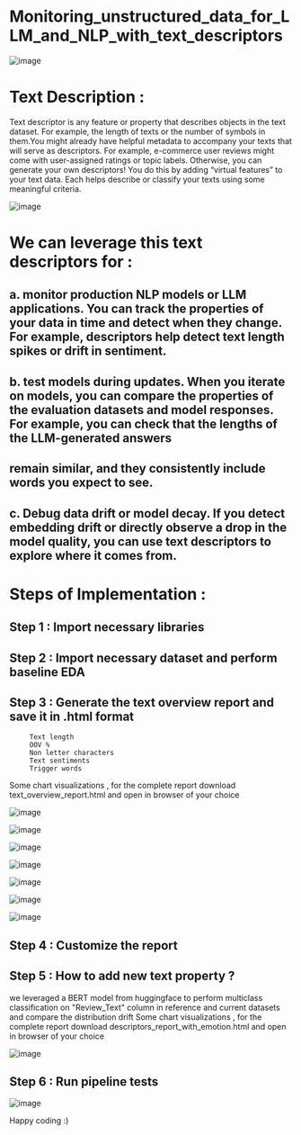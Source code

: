 # Monitoring_unstructured_data_for_LLM_and_NLP_with_text_descriptors

![image](https://github.com/user-attachments/assets/28a80064-183a-4bf0-a8c5-c949fe4eb0ee)

# Text Description : 
Text descriptor is any feature or property that describes objects in the text dataset. For example, the length of texts or the number of symbols in them.You might already have helpful metadata to accompany your texts that will serve as descriptors. For example, e-commerce user reviews might come with user-assigned ratings or topic labels. Otherwise, you can generate your own descriptors! You do this by adding “virtual features” to your text data. Each helps describe or classify your texts using some meaningful criteria.

![image](https://github.com/user-attachments/assets/f3eca3c0-33bd-4210-b31c-9ba1e9e30da6)

# We can leverage this text descriptors for : 
  ## a.  monitor production NLP models or LLM applications. You can track the properties of your data in time and detect when they change. For example, descriptors help detect text length spikes or drift in sentiment. 
  ## b.  test models during updates. When you iterate on models, you can compare the properties of the evaluation datasets and model responses. For example, you can check that the lengths of the LLM-generated answers 
  ##     remain similar, and they consistently include words you expect to see. 
  ## c. Debug data drift or model decay. If you detect embedding drift or directly observe a drop in the model quality, you can use text descriptors to explore where it comes from.

# Steps of Implementation : 

## Step 1 : Import necessary libraries

## Step 2 : Import necessary dataset and perform baseline EDA

## Step 3 : Generate the text overview report and save it in .html format
         Text length
         OOV %
         Non letter characters
         Text sentiments
         Trigger words

Some chart visualizations , for the complete report download text_overview_report.html and open in browser of your choice

![image](https://github.com/user-attachments/assets/74224731-d789-455a-81c2-e1513505380e)

![image](https://github.com/user-attachments/assets/ad555956-3c3c-434d-bb32-38688c5e8197)

![image](https://github.com/user-attachments/assets/924d45d4-a293-4bc2-9cd6-b15208714c3f)

![image](https://github.com/user-attachments/assets/986935a4-0605-4188-b641-6819f7d33ce9)

![image](https://github.com/user-attachments/assets/a72ba03d-a363-43b0-a0bd-71932c4dc734)

![image](https://github.com/user-attachments/assets/32108eb4-076e-4e2e-aa82-bad30e10d618)

![image](https://github.com/user-attachments/assets/6681acbb-37ac-4940-9aef-2918babf2059)

## Step 4 : Customize the report

## Step 5 : How to add new text property ? 
we leveraged a BERT model from huggingface to perform multiclass classification on "Review_Text" column in reference and current datasets and compare the distribution drift
Some chart visualizations , for the complete report download descriptors_report_with_emotion.html and open in browser of your choice

![image](https://github.com/user-attachments/assets/6ed0d111-b535-4154-8e30-23c426ecfbfa)

## Step 6 : Run pipeline tests 

![image](https://github.com/user-attachments/assets/7f18c2ff-165f-4125-b704-6e4445deb93e)

Happy coding :)





